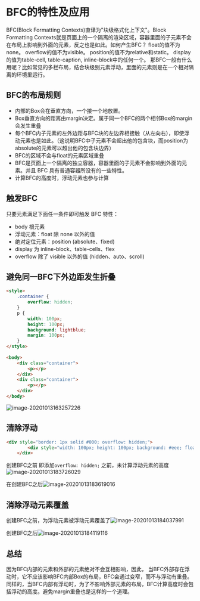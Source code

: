 # BFC的特性及应用

BFC(Block Formatting Contexts)直译为"块级格式化上下文"。Block Formatting Contexts就是页面上的一个隔离的渲染区域，容器里面的子元素不会在布局上影响到外面的元素，反之也是如此。如何产生BFC？
float的值不为none。 
overflow的值不为visible。 
position的值不为relative和static。
display的值为table-cell, table-caption, inline-block中的任何一个。 
那BFC一般有什么用呢？比如常见的多栏布局，结合块级别元素浮动，里面的元素则是在一个相对隔离的环境里运行。

## BFC的布局规则

- 内部的Box会在垂直方向，一个接一个地放置。
- Box垂直方向的距离由margin决定。属于同一个BFC的两个相邻Box的margin会发生重叠
- 每个BFC内子元素的左外边距与BFC块的左边界相接触（从左向右），即使浮动元素也是如此。（这说明BFC中子元素不会超出他的包含块，而position为absolute的元素可以超出他的包含块边界）
- BFC的区域不会与float的元素区域重叠
- BFC是页面上一个隔离的独立容器，容器里面的子元素不会影响到外面的元素。并且 BFC 具有普通容器所没有的一些特性。
- 计算BFC的高度时，浮动元素也参与计算

## 触发BFC

只要元素满足下面任一条件即可触发 BFC 特性：

- body 根元素
- 浮动元素：float 除 none 以外的值
- 绝对定位元素：position (absolute、fixed)
- display 为 inline-block、table-cells、flex
- overflow 除了 visible 以外的值 (hidden、auto、scroll)

## 避免同一BFC下外边距发生折叠

```html
<style>
    .container {
        overflow: hidden;
    }        
    p {
        width: 100px;
        height: 100px;
        background: lightblue;
        margin: 100px;
    }
</style>
    
<body>
    <div class="container">
        <p></p>
    </div>
    <div class="container">
        <p></p>
    </div>
</body>
```

![image-20201013163257226](C:\Users\77176\AppData\Roaming\Typora\typora-user-images\image-20201013163257226.png)

## 清除浮动

```html
<div style="border: 1px solid #000; overflow: hidden;">
        <div style="width: 100px; height: 100px; background: #eee; float: left;"></div>
    </div>
```

创建BFC之前 即添加`overflow: hidden;` 之前，未计算浮动元素的高度![image-20201013183726029](C:\Users\77176\AppData\Roaming\Typora\typora-user-images\image-20201013183726029.png)

在创建BFC之后![image-20201013183619016](C:\Users\77176\AppData\Roaming\Typora\typora-user-images\image-20201013183619016.png)

## 消除浮动元素覆盖

创建BFC之前，为浮动元素被浮动元素覆盖了![image-20201013184037991](C:\Users\77176\AppData\Roaming\Typora\typora-user-images\image-20201013184037991.png)

创建BFC之后![image-20201013184119116](C:\Users\77176\AppData\Roaming\Typora\typora-user-images\image-20201013184119116.png)

## 总结

因为BFC内部的元素和外部的元素绝对不会互相影响，因此， 当BFC外部存在浮动时，它不应该影响BFC内部Box的布局，BFC会通过变窄，而不与浮动有重叠。同样的，当BFC内部有浮动时，为了不影响外部元素的布局，BFC计算高度时会包括浮动的高度。避免margin重叠也是这样的一个道理。
